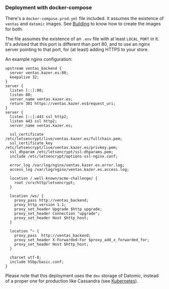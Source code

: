 ### Deployment with docker-compose

There's a `docker-compose.prod.yml` file included. It assumes the existence of `ventas` and `datomic` images. See [Building](./Building.md) to know how to create the images for both.

The file assumes the existence of an `.env` file with at least `LOCAL_PORT` in it. It's advised that this port is different than port 80, and to use an nginx server pointing to that port, for (at least) adding HTTPS to your store.

An example nginx configuration:

```nginx
upstream ventas_backend {
  server ventas.kazer.es:80;
  keepalive 32;
}
server {
  listen [::]:80;
  listen 80;
  server_name ventas.kazer.es;
  return 301 https://ventas.kazer.es$request_uri;
}
server {
  listen [::]:443 ssl http2;
  listen 443 ssl http2;
  server_name ventas.kazer.es;
  
  ssl_certificate     /etc/letsencrypt/live/ventas.kazer.es/fullchain.pem;
  ssl_certificate_key /etc/letsencrypt/live/ventas.kazer.es/privkey.pem;
  ssl_dhparam /etc/letsencrypt/ssl-dhparams.pem;
  include /etc/letsencrypt/options-ssl-nginx.conf;

  error_log /var/log/nginx/ventas.kazer.es.error.log;
  access_log /var/log/nginx/ventas.kazer.es.access.log;

  location /.well-known/acme-challenge/ {
    root /srv/http/letsencrypt;
  }

  location /ws/ {
    proxy_pass http://ventas_backend;
    proxy_http_version 1.1;
    proxy_set_header Upgrade $http_upgrade;
    proxy_set_header Connection "upgrade";
    proxy_set_header Host $http_host;
  }

  location ^~ {
    proxy_pass  http://ventas_backend;
    proxy_set_header X-Forwarded-For $proxy_add_x_forwarded_for;
    proxy_set_header Host $http_host;
  }

  charset utf-8;
  include h5bp/basic.conf;
}

```

Please note that this deployment uses the `dev` storage of Datomic, instead of a proper one for production like Cassandra (see [Kubernetes](./Kubernetes.md)).
